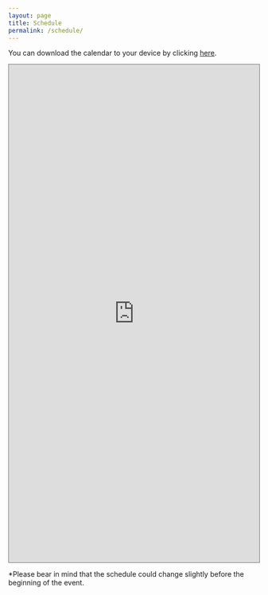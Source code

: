 ```yaml
---
layout: page
title: Schedule
permalink: /schedule/
---
```


You can download the calendar to your device by clicking [here](https://calendar.google.com/calendar/ical/bhg-donostia%40bcbl.eu/public/basic.ics).

<iframe src="https://calendar.google.com/calendar/embed?height=1000&amp;wkst=2&amp;bgcolor=%234a578e&amp;ctz=Europe%2FMadrid&amp;src=YmhnLWRvbm9zdGlhQGJjYmwuZXU&amp;color=%23039BE5&amp;title=Brainhack%20Donostia%202020&amp;mode=AGENDA&amp;showTabs=0&amp;showCalendars=0&amp;showPrint=0&amp;tab=mc&mode=week&dates=20201109/20201115" style="border:solid 1px #777" width="100%" height="1000" frameborder="0" scrolling="no"></iframe>


*Please bear in mind that the schedule could change slightly before the beginning of the event.
